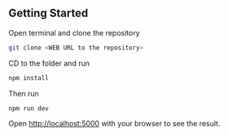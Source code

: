 ## Getting Started

Open terminal and clone the repository

```bash
git clone <WEB URL to the repository>
```

CD to the folder and run

```bash
npm install
```

Then run

```bash
npm run dev
```

Open [http://localhost:5000](http://localhost:5000) with your browser to see the result.
